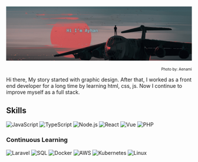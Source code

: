 ![](https://raw.githubusercontent.com/ayhan/ayhan/main/Hi%20I'm%20Ayhan%20.png)
<div style="text-align: right; font-size: 10px">Photo by: Aenami</div>

Hi there, My story started with graphic design. After that, I worked as a front end developer for a long time by learning html, css, js. Now I continue to improve myself as a full stack.

## Skills

![JavaScript](https://img.shields.io/badge/-JavaScript-000?&logo=JavaScript)
![TypeScript](https://img.shields.io/badge/-TypeScript-000?&logo=TypeScript)
![Node.js](https://img.shields.io/badge/-Node.js-000?&logo=node.js)
![React](https://img.shields.io/badge/-React-000?&logo=React)
![Vue](https://img.shields.io/badge/-Vue-000?logo=Vue.js&logoColor=)
![PHP](https://img.shields.io/badge/-PHP-000?&logo=php)

### Continuous Learning

![Laravel](https://img.shields.io/badge/-Laravel-000?&logo=Laravel)
![SQL](https://img.shields.io/badge/-SQL-000?&logo=MySQL)
![Docker](https://img.shields.io/badge/-Docker-000?&logo=Docker)
![AWS](https://img.shields.io/badge/-AWS-000?&logo=Amazon-AWS&logoColor=F90)
![Kubernetes](https://img.shields.io/badge/-Kubernetes-000?&logo=Kubernetes)
![Linux](https://img.shields.io/badge/-Linux-000?&logo=Linux)
